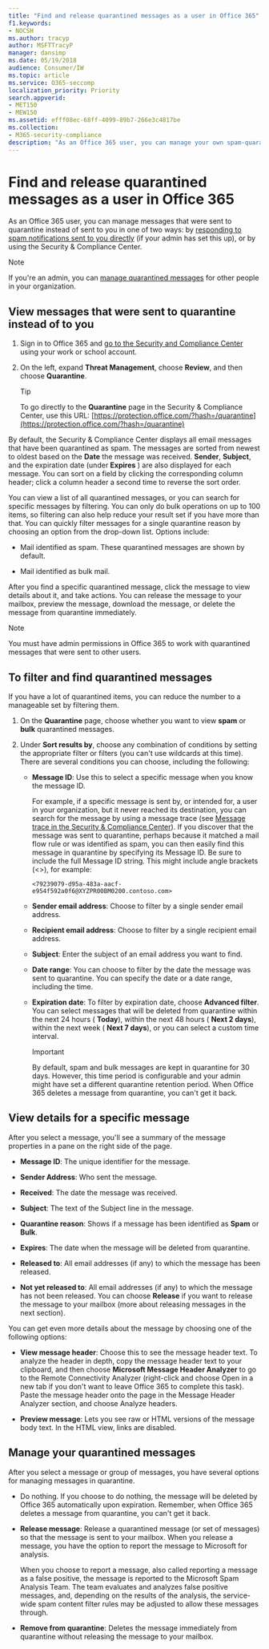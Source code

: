 ```yaml
---
title: "Find and release quarantined messages as a user in Office 365"
f1.keywords:
- NOCSH
ms.author: tracyp
author: MSFTTracyP
manager: dansimp
ms.date: 05/19/2018
audience: Consumer/IW
ms.topic: article
ms.service: O365-seccomp
localization_priority: Priority
search.appverid:
- MET150
- MEW150
ms.assetid: efff08ec-68ff-4099-89b7-266e3c4817be
ms.collection:
- M365-security-compliance
description: "As an Office 365 user, you can manage your own spam-quarantined messages in one of two ways: by responding to spam notifications sent to you directly (if your admin has set up this feature), or by using the spam quarantine feature in the Security &amp; Compliance Center."
---
```


# Find and release quarantined messages as a user in Office 365

As an Office 365 user, you can manage messages that were sent to quarantine instead of sent to you in one of two ways: by [responding to spam notifications sent to you directly](use-spam-notifications-to-release-and-report-quarantined-messages.md) (if your admin has set this up), or by using the Security &amp; Compliance Center.

> [!NOTE]
> If you're an admin, you can [manage quarantined messages](manage-quarantined-messages-and-files.md) for other people in your organization.

## View messages that were sent to quarantine instead of to you

1. Sign in to Office 365 and [go to the Security and Compliance Center](../../compliance/go-to-the-securitycompliance-center.md) using your work or school account.

2. On the left, expand **Threat Management**, choose **Review**, and then choose **Quarantine**.

    > [!TIP]
    > To go directly to the **Quarantine** page in the Security &amp; Compliance Center, use this URL: [https://protection.office.com/?hash=/quarantine](https://protection.office.com/?hash=/quarantine)

By default, the Security &amp; Compliance Center displays all email messages that have been quarantined as spam. The messages are sorted from newest to oldest based on the **Date** the message was received. **Sender**, **Subject**, and the expiration date (under **Expires** ) are also displayed for each message. You can sort on a field by clicking the corresponding column header; click a column header a second time to reverse the sort order.

You can view a list of all quarantined messages, or you can search for specific messages by filtering. You can only do bulk operations on up to 100 items, so filtering can also help reduce your result set if you have more than that. You can quickly filter messages for a single quarantine reason by choosing an option from the drop-down list. Options include:

- Mail identified as spam. These quarantined messages are shown by default.

- Mail identified as bulk mail.

After you find a specific quarantined message, click the message to view details about it, and take actions. You can release the message to your mailbox, preview the message, download the message, or delete the message from quarantine immediately.

> [!NOTE]
> You must have admin permissions in Office 365 to work with quarantined messages that were sent to other users.

## To filter and find quarantined messages

If you have a lot of quarantined items, you can reduce the number to a manageable set by filtering them.

1. On the **Quarantine** page, choose whether you want to view **spam** or **bulk** quarantined messages.

2. Under **Sort results by**, choose any combination of conditions by setting the appropriate filter or filters (you can't use wildcards at this time). There are several conditions you can choose, including the following:

   - **Message ID**: Use this to select a specific message when you know the message ID.

     For example, if a specific message is sent by, or intended for, a user in your organization, but it never reached its destination, you can search for the message by using a message trace (see [Message trace in the Security & Compliance Center](message-trace-scc.md)). If you discover that the message was sent to quarantine, perhaps because it matched a mail flow rule or was identified as spam, you can then easily find this message in quarantine by specifying its Message ID. Be sure to include the full Message ID string. This might include angle brackets (\<\>), for example:

     `<79239079-d95a-483a-aacf-e954f592a0f6@XYZPR00BM0200.contoso.com>`

   - **Sender email address**: Choose to filter by a single sender email address.

   - **Recipient email address**: Choose to filter by a single recipient email address.

   - **Subject**: Enter the subject of an email address you want to find.

   - **Date range**: You can choose to filter by the date the message was sent to quarantine. You can specify the date or a date range, including the time.

   - **Expiration date**: To filter by expiration date, choose **Advanced filter**. You can select messages that will be deleted from quarantine within the next 24 hours ( **Today**), within the next 48 hours ( **Next 2 days**), within the next week ( **Next 7 days**), or you can select a custom time interval.

     > [!IMPORTANT]
     > By default, spam and bulk messages are kept in quarantine for 30 days. However, this time period is configurable and your admin might have set a different quarantine retention period. When Office 365 deletes a message from quarantine, you can't get it back.

## View details for a specific message

After you select a message, you'll see a summary of the message properties in a pane on the right side of the page.

- **Message ID**: The unique identifier for the message.

- **Sender Address**: Who sent the message.

- **Received**: The date the message was received.

- **Subject**: The text of the Subject line in the message.

- **Quarantine reason**: Shows if a message has been identified as **Spam** or **Bulk**.

- **Expires**: The date when the message will be deleted from quarantine.

- **Released to**: All email addresses (if any) to which the message has been released.

- **Not yet released to**: All email addresses (if any) to which the message has not been released. You can choose **Release** if you want to release the message to your mailbox (more about releasing messages in the next section).

You can get even more details about the message by choosing one of the following options:

- **View message header**: Choose this to see the message header text. To analyze the header in depth, copy the message header text to your clipboard, and then choose **Microsoft Message Header Analyzer** to go to the Remote Connectivity Analyzer (right-click and choose Open in a new tab if you don't want to leave Office 365 to complete this task). Paste the message header onto the page in the Message Header Analyzer section, and choose Analyze headers.

- **Preview message**: Lets you see raw or HTML versions of the message body text. In the HTML view, links are disabled.

## Manage your quarantined messages

After you select a message or group of messages, you have several options for managing messages in quarantine.

- Do nothing. If you choose to do nothing, the message will be deleted by Office 365 automatically upon expiration. Remember, when Office 365 deletes a message from quarantine, you can't get it back.

- **Release message**: Release a quarantined message (or set of messages) so that the message is sent to your mailbox. When you release a message, you have the option to report the message to Microsoft for analysis.

    When you choose to report a message, also called reporting a message as a false positive, the message is reported to the Microsoft Spam Analysis Team. The team evaluates and analyzes false positive messages, and, depending on the results of the analysis, the service-wide spam content filter rules may be adjusted to allow these messages through.

- **Remove from quarantine**: Deletes the message immediately from quarantine without releasing the message to your mailbox.
